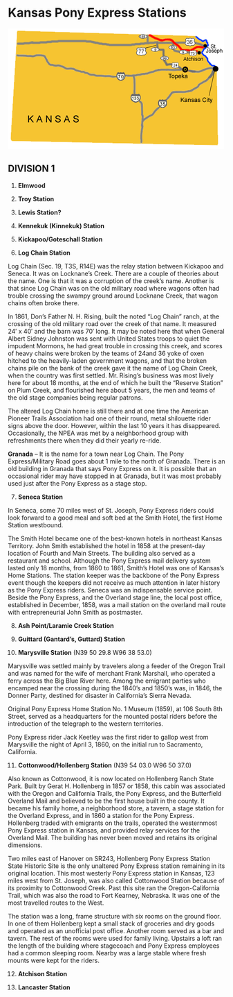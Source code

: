 # Kansas Pony Express Stations

![](auto_ks.gif)

## DIVISION 1

1. **Elmwood**

2. **Troy Station**

3. **Lewis Station?**

4. **Kennekuk (Kinnekuk) Station**

5. **Kickapoo/Goteschall Station**

6. **Log Chain Station**

Log Chain (Sec. 19, T3S, R14E) was the relay station between Kickapoo and Seneca. It was on Locknane’s Creek. There are a couple of theories about the name. One is that it was a corruption of the creek’s name. Another is that since Log Chain was on the old military road where wagons often had trouble crossing the swampy ground around Locknane Creek, that wagon chains often broke there.

In 1861, Don’s Father N. H. Rising, built the noted “Log Chain” ranch, at the crossing of the old military road over the creek of that name. It measured 24′ x 40′ and the barn was 70′ long. It may be noted here that when General Albert Sidney Johnston was sent with United States troops to quiet the impudent Mormons, he had great trouble in crossing this creek, and scores of heavy chains were broken by the teams of 24and 36 yoke of oxen hitched to the heavily-laden government wagons, and that the broken chains pile on the bank of the creek gave it the name of Log Chain Creek, when the country was first settled. Mr. Rising’s business was most lively here for about 18 months, at the end of which he built the “Reserve Station” on Plum Creek, and flourished here about 5 years, the men and teams of the old stage companies being regular patrons.

The altered Log Chain home is still there and at one time the American Pioneer Trails Association had one of their round, metal shilouette rider signs above the door. However, within the last 10 years it has disappeared. Occasionally, the NPEA was met by a neighborhood group with refreshments there when they did their yearly re-ride.

**Granada** – It is the name for a town near Log Chain. The Pony Express/Military Road goes about 1 mile to the north of Granada. There is an old building in Granada that says Pony Express on it. It is possible that an occasional rider may have stopped in at Granada, but it was most probably used just after the Pony Express as a stage stop.

7. **Seneca Station**

In Seneca, some 70 miles west of St. Joseph, Pony Express riders could look forward to a good meal and soft bed at the Smith Hotel, the first Home Station westbound.

The Smith Hotel became one of the best-known hotels in northeast Kansas Territory. John Smith established the hotel in 1858 at the present-day location of Fourth and Main Streets. The building also served as a restaurant and school. Although the Pony Express mail delivery system lasted only 18 months, from 1860 to 1861, Smith’s Hotel was one of Kansas’s Home Stations. The station keeper was the backbone of the Pony Express event though the keepers did not receive as much attention in later history as the Pony Express riders. Seneca was an indispensable service point. Beside the Pony Express, and the Overland stage line, the local post office, established in December, 1858, was a mail station on the overland mail route with entrepreneurial John Smith as postmaster.

8. **Ash Point/Laramie Creek Station**

9. **Guittard (Gantard’s, Guttard) Station**

10. **Marysville Station** (N39 50 29.8 W96 38 53.0)

Marysville was settled mainly by travelers along a feeder of the Oregon Trail and was named for the wife of merchant Frank Marshall, who operated a ferry across the Big Blue River here. Among the emigrant parties who encamped near the crossing during the 1840’s and 1850’s was, in 1846, the Donner Party, destined for disaster in California’s Sierra Nevada.

Original Pony Express Home Station No. 1 Museum (1859), at 106 South 8th Street, served as a headquarters for the mounted postal riders before the introduction of the telegraph to the western territories.

Pony Express rider Jack Keetley was the first rider to gallop west from Marysville the night of April 3, 1860, on the initial run to Sacramento, California.

11. **Cottonwood/Hollenberg Station** (N39 54 03.0 W96 50 37.0)

Also known as Cottonwood, it is now located on Hollenberg Ranch State Park. Built by Gerat H. Hollenberg in 1857 or 1858, this cabin was associated with the Oregon and California Trails, the Pony Express, and the Butterfield Overland Mail and believed to be the first house built in the county. It became his family home, a neighborhood store, a tavern, a stage station for the Overland Express, and in 1860 a station for the Pony Express. Hollenberg traded with emigrants on the trails, operated the westernmost Pony Express station in Kansas, and provided relay services for the Overland Mail. The building has never been moved and retains its original dimensions.

Two miles east of Hanover on SR243, Hollenberg Pony Express Station State Historic Site is the only unaltered Pony Express station remaining in its original location. This most westerly Pony Express station in Kansas, 123 miles west from St. Joseph, was also called Cottonwood Station because of its proximity to Cottonwood Creek. Past this site ran the Oregon-California Trail, which was also the road to Fort Kearney, Nebraska. It was one of the most travelled routes to the West.

The station was a long, frame structure with six rooms on the ground floor. In one of them Hollenberg kept a small stack of groceries and dry goods and operated as an unofficial post office. Another room served as a bar and tavern. The rest of the rooms were used for family living. Upstairs a loft ran the length of the building where stagecoach and Pony Express employees had a common sleeping room. Nearby was a large stable where fresh mounts were kept for the riders.

12. **Atchison Station**

13. **Lancaster Station**